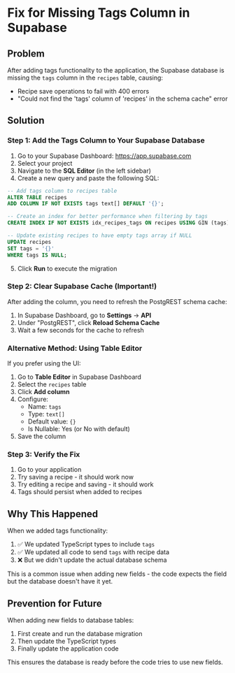 # Fix for Missing Tags Column in Supabase

## Problem
After adding tags functionality to the application, the Supabase database is missing the `tags` column in the `recipes` table, causing:
- Recipe save operations to fail with 400 errors
- "Could not find the 'tags' column of 'recipes' in the schema cache" error

## Solution

### Step 1: Add the Tags Column to Your Supabase Database

1. Go to your Supabase Dashboard: https://app.supabase.com
2. Select your project
3. Navigate to the **SQL Editor** (in the left sidebar)
4. Create a new query and paste the following SQL:

```sql
-- Add tags column to recipes table
ALTER TABLE recipes 
ADD COLUMN IF NOT EXISTS tags text[] DEFAULT '{}';

-- Create an index for better performance when filtering by tags
CREATE INDEX IF NOT EXISTS idx_recipes_tags ON recipes USING GIN (tags);

-- Update existing recipes to have empty tags array if NULL
UPDATE recipes 
SET tags = '{}' 
WHERE tags IS NULL;
```

5. Click **Run** to execute the migration

### Step 2: Clear Supabase Cache (Important!)

After adding the column, you need to refresh the PostgREST schema cache:

1. In Supabase Dashboard, go to **Settings** → **API**
2. Under "PostgREST", click **Reload Schema Cache**
3. Wait a few seconds for the cache to refresh

### Alternative Method: Using Table Editor

If you prefer using the UI:

1. Go to **Table Editor** in Supabase Dashboard
2. Select the `recipes` table
3. Click **Add column**
4. Configure:
   - Name: `tags`
   - Type: `text[]`
   - Default value: `{}`
   - Is Nullable: Yes (or No with default)
5. Save the column

### Step 3: Verify the Fix

1. Go to your application
2. Try saving a recipe - it should work now
3. Try editing a recipe and saving - it should work
4. Tags should persist when added to recipes

## Why This Happened

When we added tags functionality:
1. ✅ We updated TypeScript types to include `tags`
2. ✅ We updated all code to send `tags` with recipe data
3. ❌ But we didn't update the actual database schema

This is a common issue when adding new fields - the code expects the field but the database doesn't have it yet.

## Prevention for Future

When adding new fields to database tables:
1. First create and run the database migration
2. Then update the TypeScript types
3. Finally update the application code

This ensures the database is ready before the code tries to use new fields. 